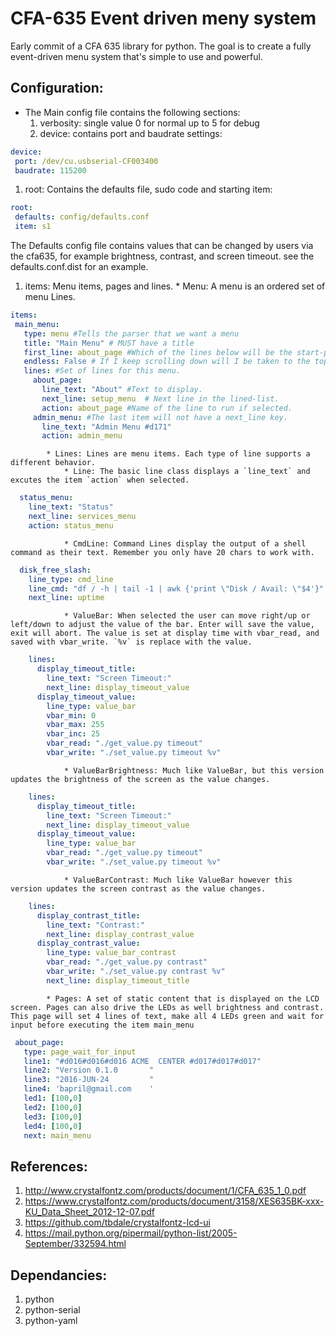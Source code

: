 # CFA-635 Event driven meny system

Early commit of a CFA 635 library for python. The goal is to create a fully event-driven menu system that's simple to use and powerful.

## Configuration:

* The Main config file contains the following sections:
  1. verbosity: single value 0 for normal up to 5 for debug
  1. device: contains port and baudrate settings:

 ```yaml
device:
  port: /dev/cu.usbserial-CF003400
  baudrate: 115200
```

  1. root: Contains the defaults file, sudo code and starting item:

 ```yaml
root:
  defaults: config/defaults.conf
  item: s1
```

  The Defaults config file contains values that can be changed by users via the cfa635, for example brightness, contrast, and screen timeout.  see the defaults.conf.dist for an example.

  1. items: Menu items, pages and lines.
    * Menu: A menu is an ordered set of menu Lines. 

 ```yaml
items:
  main_menu:
    type: menu #Tells the parser that we want a menu
    title: "Main Menu" # MUST have a title
    first_line: about_page #Which of the lines below will be the start-point.
    endless: False # If I keep scrolling down will I be taken to the top
    lines: #Set of lines for this menu.
      about_page:
        line_text: "About" #Text to display.
        next_line: setup_menu  # Next line in the lined-list.
        action: about_page #Name of the line to run if selected.
      admin_menu: #The last item will not have a next_line key.
        line_text: "Admin Menu #d171"
        action: admin_menu
```

            * Lines: Lines are menu items. Each type of line supports a different behavior.
                * Line: The basic line class displays a `line_text` and excutes the item `action` when selected. 

 ```yaml
   status_menu:
     line_text: "Status"
     next_line: services_menu
     action: status_menu
```

                * CmdLine: Command Lines display the output of a shell command as their text. Remember you only have 20 chars to work with. 

 ```yaml
   disk_free_slash:
     line_type: cmd_line
     line_cmd: "df / -h | tail -1 | awk {'print \"Disk / Avail: \"$4'}"
     next_line: uptime
```

                * ValueBar: When selected the user can move right/up or left/down to adjust the value of the bar. Enter will save the value, exit will abort. The value is set at display time with vbar_read, and saved with vbar_write. `%v` is replace with the value. 

 ```yaml
     lines:
       display_timeout_title:
         line_text: "Screen Timeout:"
         next_line: display_timeout_value
       display_timeout_value:
         line_type: value_bar
         vbar_min: 0
         vbar_max: 255
         vbar_inc: 25
         vbar_read: "./get_value.py timeout"
         vbar_write: "./set_value.py timeout %v"
```

                * ValueBarBrightness: Much like ValueBar, but this version updates the brightness of the screen as the value changes. 

 ```yaml
     lines:
       display_timeout_title:
         line_text: "Screen Timeout:"
         next_line: display_timeout_value
       display_timeout_value:
         line_type: value_bar
         vbar_read: "./get_value.py timeout"
         vbar_write: "./set_value.py timeout %v"
```

                * ValueBarContrast: Much like ValueBar however this version updates the screen contrast as the value changes. 

 ```yaml
     lines:
       display_contrast_title:
         line_text: "Contrast:"
         next_line: display_contrast_value
       display_contrast_value:
         line_type: value_bar_contrast
         vbar_read: "./get_value.py contrast"
         vbar_write: "./set_value.py contrast %v"
         next_line: display_timeout_title
```

            * Pages: A set of static content that is displayed on the LCD screen. Pages can also drive the LEDs as well brightness and contrast. This page will set 4 lines of text, make all 4 LEDs green and wait for input before executing the item main_menu

 ```yaml
  about_page:
    type: page_wait_for_input
    line1: "#d016#d016#d016 ACME  CENTER #d017#d017#d017"
    line2: "Version 0.1.0       "
    line3: "2016-JUN-24         "
    line4: 'bapril@gmail.com    '
    led1: [100,0]
    led2: [100,0]
    led3: [100,0]
    led4: [100,0]
    next: main_menu
```

## References:
 1. http://www.crystalfontz.com/products/document/1/CFA_635_1_0.pdf
 1. https://www.crystalfontz.com/products/document/3158/XES635BK-xxx-KU_Data_Sheet_2012-12-07.pdf
 1. https://github.com/tbdale/crystalfontz-lcd-ui
 1. https://mail.python.org/pipermail/python-list/2005-September/332594.html

## Dependancies:
 1. python
 1. python-serial
 1. python-yaml
